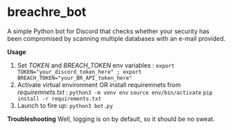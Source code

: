 # breachre_bot
A simple Python bot for Discord that checks whether your security has been compromised by scanning multiple databases with an e-mail provided.

**Usage**
1. Set *TOKEN* and *BREACH_TOKEN* env variables :
`export TOKEN="your_discord_token_here" ; export BREACH_TOKEN="your_BR_API_token_here"`
2. Activate virtual environment OR install requiremnets from *requiremnets.txt* :
`python3 -m venv env`
`source env/bin/activate`
`pip install -r requirements.txt`
3. Launch to fire up:
`python3 bot.py`

**Troubleshooting**
Well, logging is on by default, so it should be no sweat.
